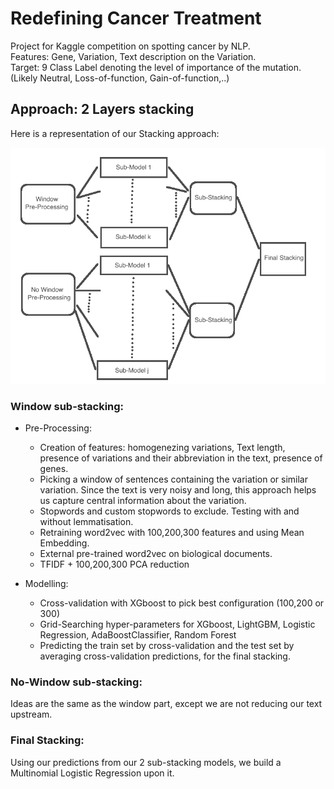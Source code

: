 # Redefining Cancer Treatment

Project for Kaggle competition on spotting cancer by NLP.<br>
Features: Gene, Variation, Text description on the Variation.<br>
Target: 9 Class Label denoting the level of importance of the mutation. (Likely Neutral, Loss-of-function, Gain-of-function,..)

## Approach: 2 Layers stacking

Here is a representation of our Stacking approach:

![Stacking Image](images/stacking_readme.png "Stacking representation")

### Window sub-stacking:
- Pre-Processing:
    - Creation of features: homogenezing variations, Text length, presence of variations and their abbreviation in the text, presence of genes.
    - Picking a window of sentences containing the variation or similar variation. Since the text is very noisy and long, this approach helps us capture central information about the variation.
    - Stopwords and custom stopwords to exclude. Testing with and without lemmatisation.
    - Retraining word2vec with 100,200,300 features and using Mean Embedding.
    - External pre-trained word2vec on biological documents.
    - TFIDF + 100,200,300 PCA reduction

- Modelling:
    - Cross-validation with XGboost to pick best configuration (100,200 or 300)
    - Grid-Searching hyper-parameters for XGboost, LightGBM, Logistic Regression, AdaBoostClassifier, Random Forest
    - Predicting the train set by cross-validation and the test set by averaging cross-validation predictions, for the final stacking.
    
### No-Window sub-stacking:
Ideas are the same as the window part, except we are not reducing our text upstream.

### Final Stacking:
Using our predictions from our 2 sub-stacking models, we build a Multinomial Logistic Regression upon it.


    




